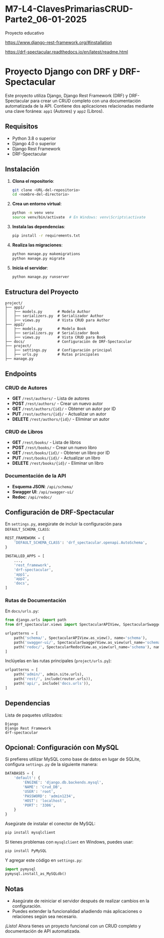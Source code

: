 # M7-L4-ClavesPrimariasCRUD-Parte2_06-01-2025
Proyecto educativo

https://www.django-rest-framework.org/#installation

https://drf-spectacular.readthedocs.io/en/latest/readme.html

# Proyecto Django con DRF y DRF-Spectacular

Este proyecto utiliza Django, Django Rest Framework (DRF) y DRF-Spectacular para crear un CRUD completo con una documentación automatizada de la API. Contiene dos aplicaciones relacionadas mediante una clave foránea: `app1` (Autores) y `app2` (Libros).

## Requisitos

- Python 3.8 o superior
- Django 4.0 o superior
- Django Rest Framework
- DRF-Spectacular

## Instalación

1. **Clona el repositorio**:

   ```bash
   git clone <URL-del-repositorio>
   cd <nombre-del-directorio>
   ```

2. **Crea un entorno virtual**:

   ```bash
   python -m venv venv
   source venv/bin/activate  # En Windows: venv\Scripts\activate
   ```

3. **Instala las dependencias**:

   ```bash
   pip install -r requirements.txt
   ```

4. **Realiza las migraciones**:

   ```bash
   python manage.py makemigrations
   python manage.py migrate
   ```

5. **Inicia el servidor**:

   ```bash
   python manage.py runserver
   ```

## Estructura del Proyecto

```
project/
├── app1/
│   ├── models.py       # Modelo Author
│   ├── serializers.py  # Serializador Author
│   ├── views.py        # Vista CRUD para Author
├── app2/
│   ├── models.py       # Modelo Book
│   ├── serializers.py  # Serializador Book
│   ├── views.py        # Vista CRUD para Book
├── docs/               # Configuración de DRF-Spectacular
├── project/
│   ├── settings.py     # Configuración principal
│   ├── urls.py         # Rutas principales
├── manage.py
```

## Endpoints

### CRUD de Autores

- **GET** `/rest/authors/` - Lista de autores
- **POST** `/rest/authors/` - Crear un nuevo autor
- **GET** `/rest/authors/{id}/` - Obtener un autor por ID
- **PUT** `/rest/authors/{id}/` - Actualizar un autor
- **DELETE** `/rest/authors/{id}/` - Eliminar un autor

### CRUD de Libros

- **GET** `/rest/books/` - Lista de libros
- **POST** `/rest/books/` - Crear un nuevo libro
- **GET** `/rest/books/{id}/` - Obtener un libro por ID
- **PUT** `/rest/books/{id}/` - Actualizar un libro
- **DELETE** `/rest/books/{id}/` - Eliminar un libro

### Documentación de la API

- **Esquema JSON**: `/api/schema/`
- **Swagger UI**: `/api/swagger-ui/`
- **Redoc**: `/api/redoc/`

## Configuración de DRF-Spectacular

En `settings.py`, asegúrate de incluir la configuración para `DEFAULT_SCHEMA_CLASS`:

```python
REST_FRAMEWORK = {
    'DEFAULT_SCHEMA_CLASS': 'drf_spectacular.openapi.AutoSchema',
}

INSTALLED_APPS = [
    ...,
    'rest_framework',
    'drf-spectacular',
    'app1',
    'app2',
    'docs',
]
```

### Rutas de Documentación

En `docs/urls.py`:

```python
from django.urls import path
from drf_spectacular.views import SpectacularAPIView, SpectacularSwaggerView, SpectacularRedocView

urlpatterns = [
    path('schema/', SpectacularAPIView.as_view(), name='schema'),
    path('swagger-ui/', SpectacularSwaggerView.as_view(url_name='schema'), name='swagger-ui'),
    path('redoc/', SpectacularRedocView.as_view(url_name='schema'), name='redoc'),
]
```

Inclúyelas en las rutas principales (`project/urls.py`):

```python
urlpatterns = [
    path('admin/', admin.site.urls),
    path('rest/', include(router.urls)),
    path('api/', include('docs.urls')),
]
```

## Dependencias

Lista de paquetes utilizados:

```plaintext
Django
Django Rest Framework
drf-spectacular
```

## Opcional: Configuración con MySQL

Si prefieres utilizar MySQL como base de datos en lugar de SQLite, configura `settings.py` de la siguiente manera:

```python
DATABASES = {
    'default': {
        'ENGINE': 'django.db.backends.mysql',  
        'NAME': 'Crud_DB',   
        'USER': 'root',                 
        'PASSWORD': 'admin1234',          
        'HOST': 'localhost',                   
        'PORT': '3306',                       
    }
}
```

Asegúrate de instalar el conector de MySQL:

```bash
pip install mysqlclient
```

Si tienes problemas con `mysqlclient` en Windows, puedes usar:

```bash
pip install PyMySQL
```

Y agregar este código en `settings.py`:

```python
import pymysql
pymysql.install_as_MySQLdb()
```

## Notas

- Asegúrate de reiniciar el servidor después de realizar cambios en la configuración.
- Puedes extender la funcionalidad añadiendo más aplicaciones o relaciones según sea necesario.

¡Listo! Ahora tienes un proyecto funcional con un CRUD completo y documentación de API automatizada.